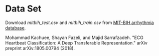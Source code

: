 # Data Set
Download *mitbih_test.csv* and *mitbih_train.csv* from [MIT-BIH arrhythmia database](https://www.kaggle.com/shayanfazeli/heartbeat).

Mohammad Kachuee, Shayan Fazeli, and Majid Sarrafzadeh. "ECG Heartbeat Classification: A Deep Transferable Representation." arXiv preprint arXiv:1805.00794 (2018).
